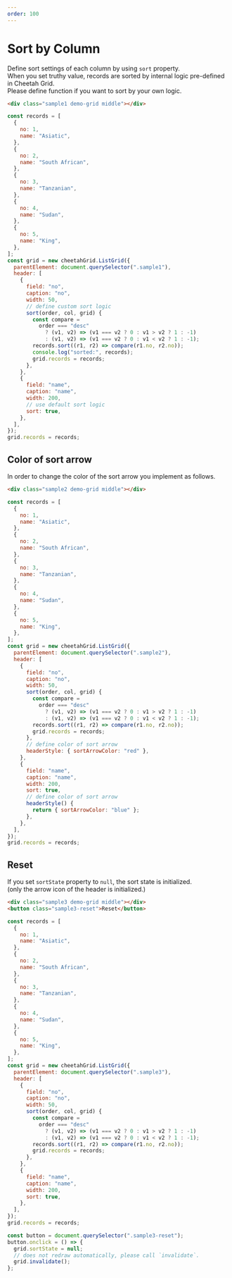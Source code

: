 ```yaml
---
order: 100
---
```


# Sort by Column

Define sort settings of each column by using `sort` property.  
When you set truthy value, records are sorted by internal logic pre-defined in Cheetah Grid.  
Please define function if you want to sort by your own logic.

<code-preview>

```html
<div class="sample1 demo-grid middle"></div>
```

```js
const records = [
  {
    no: 1,
    name: "Asiatic",
  },
  {
    no: 2,
    name: "South African",
  },
  {
    no: 3,
    name: "Tanzanian",
  },
  {
    no: 4,
    name: "Sudan",
  },
  {
    no: 5,
    name: "King",
  },
];
const grid = new cheetahGrid.ListGrid({
  parentElement: document.querySelector(".sample1"),
  header: [
    {
      field: "no",
      caption: "no",
      width: 50,
      // define custom sort logic
      sort(order, col, grid) {
        const compare =
          order === "desc"
            ? (v1, v2) => (v1 === v2 ? 0 : v1 > v2 ? 1 : -1)
            : (v1, v2) => (v1 === v2 ? 0 : v1 < v2 ? 1 : -1);
        records.sort((r1, r2) => compare(r1.no, r2.no));
        console.log("sorted:", records);
        grid.records = records;
      },
    },
    {
      field: "name",
      caption: "name",
      width: 200,
      // use default sort logic
      sort: true,
    },
  ],
});
grid.records = records;
```

</code-preview>

## Color of sort arrow

In order to change the color of the sort arrow you implement as follows.

<code-preview>

```html
<div class="sample2 demo-grid middle"></div>
```

```js
const records = [
  {
    no: 1,
    name: "Asiatic",
  },
  {
    no: 2,
    name: "South African",
  },
  {
    no: 3,
    name: "Tanzanian",
  },
  {
    no: 4,
    name: "Sudan",
  },
  {
    no: 5,
    name: "King",
  },
];
const grid = new cheetahGrid.ListGrid({
  parentElement: document.querySelector(".sample2"),
  header: [
    {
      field: "no",
      caption: "no",
      width: 50,
      sort(order, col, grid) {
        const compare =
          order === "desc"
            ? (v1, v2) => (v1 === v2 ? 0 : v1 > v2 ? 1 : -1)
            : (v1, v2) => (v1 === v2 ? 0 : v1 < v2 ? 1 : -1);
        records.sort((r1, r2) => compare(r1.no, r2.no));
        grid.records = records;
      },
      // define color of sort arrow
      headerStyle: { sortArrowColor: "red" },
    },
    {
      field: "name",
      caption: "name",
      width: 200,
      sort: true,
      // define color of sort arrow
      headerStyle() {
        return { sortArrowColor: "blue" };
      },
    },
  ],
});
grid.records = records;
```

</code-preview>

## Reset

If you set `sortState` property to `null`, the sort state is initialized.  
(only the arrow icon of the header is initialized.)

<code-preview>

```html
<div class="sample3 demo-grid middle"></div>
<button class="sample3-reset">Reset</button>
```

```js
const records = [
  {
    no: 1,
    name: "Asiatic",
  },
  {
    no: 2,
    name: "South African",
  },
  {
    no: 3,
    name: "Tanzanian",
  },
  {
    no: 4,
    name: "Sudan",
  },
  {
    no: 5,
    name: "King",
  },
];
const grid = new cheetahGrid.ListGrid({
  parentElement: document.querySelector(".sample3"),
  header: [
    {
      field: "no",
      caption: "no",
      width: 50,
      sort(order, col, grid) {
        const compare =
          order === "desc"
            ? (v1, v2) => (v1 === v2 ? 0 : v1 > v2 ? 1 : -1)
            : (v1, v2) => (v1 === v2 ? 0 : v1 < v2 ? 1 : -1);
        records.sort((r1, r2) => compare(r1.no, r2.no));
        grid.records = records;
      },
    },
    {
      field: "name",
      caption: "name",
      width: 200,
      sort: true,
    },
  ],
});
grid.records = records;

const button = document.querySelector(".sample3-reset");
button.onclick = () => {
  grid.sortState = null;
  // does not redraw automatically, please call `invalidate`.
  grid.invalidate();
};
```

</code-preview>
